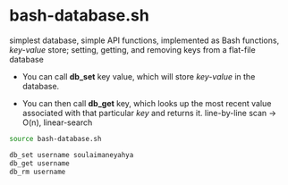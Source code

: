 # bash-database.sh

simplest database, simple API functions, implemented as Bash functions, *key-value* store; setting, getting, and removing keys from a flat-file database

- You can call **db_set** key value, which will store *key-value* in the database.

- You can then call **db_get** key, which looks up the most recent value associated with that particular *key* and returns it.
line-by-line scan → O(n), linear-search

```sh
source bash-database.sh

db_set username soulaimaneyahya
db_get username
db_rm username
```


